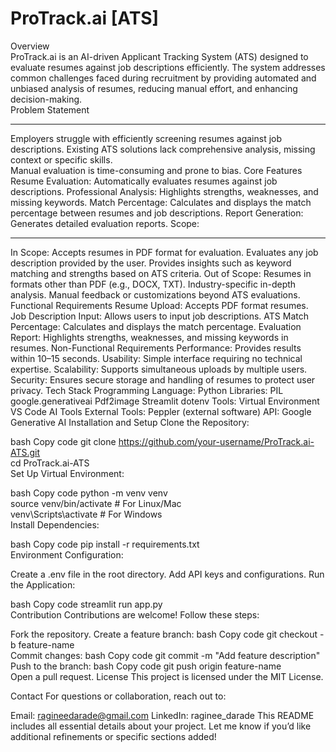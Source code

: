  <h1>ProTrack.ai [ATS]</h1> 
Overview<br>
ProTrack.ai is an AI-driven Applicant Tracking System (ATS) designed to evaluate resumes against job descriptions efficiently. The system addresses common challenges faced during recruitment by providing automated and unbiased analysis of resumes, reducing manual effort, and enhancing decision-making.
<br>
Problem Statement<br><hr>
Employers struggle with efficiently screening resumes against job descriptions.<bbr></bbr>
Existing ATS solutions lack comprehensive analysis, missing context or specific skills.<br>
Manual evaluation is time-consuming and prone to bias.
Core Features
Resume Evaluation: Automatically evaluates resumes against job descriptions.
Professional Analysis: Highlights strengths, weaknesses, and missing keywords.
Match Percentage: Calculates and displays the match percentage between resumes and job descriptions.
Report Generation: Generates detailed evaluation reports.
Scope: <hr>
In Scope:
Accepts resumes in PDF format for evaluation.
Evaluates any job description provided by the user.
Provides insights such as keyword matching and strengths based on ATS criteria.
Out of Scope:
Resumes in formats other than PDF (e.g., DOCX, TXT).
Industry-specific in-depth analysis.
Manual feedback or customizations beyond ATS evaluations.
Functional Requirements
Resume Upload: Accepts PDF format resumes.
Job Description Input: Allows users to input job descriptions.
ATS Match Percentage: Calculates and displays the match percentage.
Evaluation Report: Highlights strengths, weaknesses, and missing keywords in resumes.
Non-Functional Requirements
Performance: Provides results within 10–15 seconds.
Usability: Simple interface requiring no technical expertise.
Scalability: Supports simultaneous uploads by multiple users.
Security: Ensures secure storage and handling of resumes to protect user privacy.
Tech Stack
Programming Language: Python
Libraries:
PIL
google.generativeai
Pdf2image
Streamlit
dotenv
Tools:
Virtual Environment
VS Code
AI Tools
External Tools: Peppler (external software)
API: Google Generative AI
Installation and Setup
Clone the Repository:

bash
Copy code
git clone https://github.com/your-username/ProTrack.ai-ATS.git  
cd ProTrack.ai-ATS  
Set Up Virtual Environment:

bash
Copy code
python -m venv venv  
source venv/bin/activate  # For Linux/Mac  
venv\Scripts\activate     # For Windows  
Install Dependencies:

bash
Copy code
pip install -r requirements.txt  
Environment Configuration:

Create a .env file in the root directory.
Add API keys and configurations.
Run the Application:

bash
Copy code
streamlit run app.py  
Contribution
Contributions are welcome! Follow these steps:

Fork the repository.
Create a feature branch:
bash
Copy code
git checkout -b feature-name  
Commit changes:
bash
Copy code
git commit -m "Add feature description"  
Push to the branch:
bash
Copy code
git push origin feature-name  
Open a pull request.
License
This project is licensed under the MIT License.

Contact
For questions or collaboration, reach out to:

Email: ragineedarade@gmail.com
LinkedIn: raginee_darade
This README includes all essential details about your project. Let me know if you’d like additional refinements or specific sections added!
